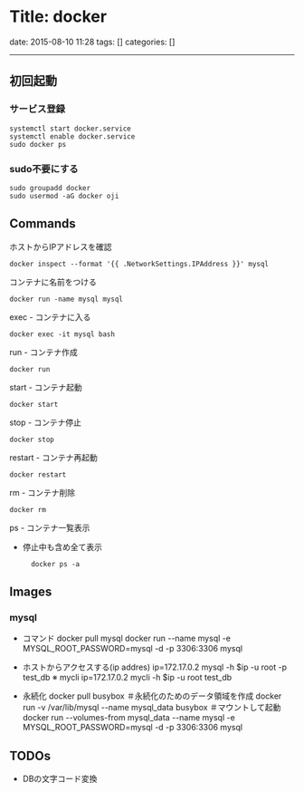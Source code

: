 # Title: docker

date: 2015-08-10 11:28
tags: []
categories: []

---

## 初回起動

### サービス登録

	systemctl start docker.service
	systemctl enable docker.service
	sudo docker ps

### sudo不要にする

	sudo groupadd docker
	sudo usermod -aG docker oji

## Commands

ホストからIPアドレスを確認

	docker inspect --format '{{ .NetworkSettings.IPAddress }}' mysql

コンテナに名前をつける

	docker run -name mysql mysql

exec - コンテナに入る

	docker exec -it mysql bash

run - コンテナ作成

	docker run

start - コンテナ起動

	docker start

stop - コンテナ停止

	docker stop

restart - コンテナ再起動

	docker restart

rm - コンテナ削除

	docker rm

ps - コンテナ一覧表示
* 停止中も含め全て表示

		docker ps -a

## Images

### mysql

* コマンド
		docker pull mysql
		docker run --name mysql -e MYSQL_ROOT_PASSWORD=mysql -d -p 3306:3306 mysql

* ホストからアクセスする(ip addres)
		ip=172.17.0.2
		mysql -h $ip -u root -p test_db
※ mycli
		ip=172.17.0.2
		mycli -h $ip -u root test_db

* 永続化
		docker pull busybox
		＃永続化のためのデータ領域を作成
		docker run -v /var/lib/mysql --name mysql_data busybox
		＃マウントして起動
		docker run --volumes-from mysql_data --name mysql -e MYSQL_ROOT_PASSWORD=mysql -d -p 3306:3306 mysql

## TODOs

* DBの文字コード変換
